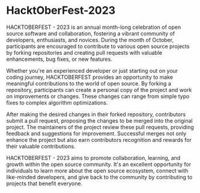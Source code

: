 # HacktOberFest-2023

HACKTOBERFEST - 2023 is an annual month-long celebration of open source software and collaboration, fostering a vibrant community of developers, enthusiasts, and novices. During the month of October, participants are encouraged to contribute to various open source projects by forking repositories and creating pull requests with valuable enhancements, bug fixes, or new features.

Whether you're an experienced developer or just starting out on your coding journey, HACKTOBERFEST provides an opportunity to make meaningful contributions to the world of open source. By forking a repository, participants can create a personal copy of the project and work on improvements or changes. These changes can range from simple typo fixes to complex algorithm optimizations.

After making the desired changes in their forked repository, contributors submit a pull request, proposing the changes to be merged into the original project. The maintainers of the project review these pull requests, providing feedback and suggestions for improvement. Successful merges not only enhance the project but also earn contributors recognition and rewards for their valuable contributions.

HACKTOBERFEST - 2023 aims to promote collaboration, learning, and growth within the open source community. It's an excellent opportunity for individuals to learn more about the open source ecosystem, connect with like-minded developers, and give back to the community by contributing to projects that benefit everyone.
